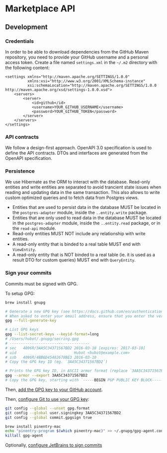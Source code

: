 # Marketplace API

## Development

### Credentials

In order to be able to download dependencies from the GitHub Maven repository, you need to provide your GitHub username and a personal access token.
Create a file named `settings.xml` in the `~/.m2` directory with the following content:

```xml'
<settings xmlns="http://maven.apache.org/SETTINGS/1.0.0" 
          xmlns:xsi="http://www.w3.org/2001/XMLSchema-instance"
          xsi:schemaLocation="http://maven.apache.org/SETTINGS/1.0.0 http://maven.apache.org/xsd/settings-1.0.0.xsd">
    <servers>
        <server>
            <id>github</id>
            <username>YOUR_GITHUB_USERNAME</username>
            <password>YOUR_GITHUB_TOKEN</password>
        </server>
    </servers>
</settings>
```

### API contracts

We follow a design-first approach.
OpenAPI 3.0 specification is used to define the API contracts.
DTOs and interfaces are generated from the OpenAPI specification.

### Persistence

We use Hibernate as the ORM to interact with the database.
Read-only entities and write entities are separated to avoid trancient state issues when reading and updating
data in the same transaction. This also allows to write custom optimized queries and to fetch data from Postgres views.

- Entities that are used to persist data in the database MUST be located
  in the `postgres-adapter` module, inside the `..entity.write` package.
- Entities that are only used to read data in the database MUST be located
  in the `postgres-adapter` module, inside the `..entity.read` package, or in the
  `read-api` module.
- Read-only entities MUST NOT include any relationship with write entities.
- A read-only entity that is binded to a real table MUST end with `ViewEntity`.
- A read-only entity that is NOT binded to a real table (ie. it is used as a result DTO for custom queries)
  MUST end with `QueryEntity`.

### Sign your commits

Commits must be signed with GPG.

To setup GPG:

```bash
brew install gnupg

# Generate a new GPG key (see https://docs.github.com/en/authentication/managing-commit-signature-verification/generating-a-new-gpg-key for full details)
# When asked to enter your email address, ensure that you enter the verified email address for your GitHub account.
gpg --full-generate-key

# List GPG keys
gpg --list-secret-keys --keyid-format=long
# /Users/hubot/.gnupg/secring.gpg
# ------------------------------------
# sec   4096R/3AA5C34371567BD2 2016-03-10 [expires: 2017-03-10]
# uid                          Hubot <hubot@example.com>
# ssb   4096R/4BB6D45482678BE3 2016-03-10
# Copy the GPG key ID (eg. `3AA5C34371567BD2`)

# Prints the GPG key ID, in ASCII armor format (replace `3AA5C34371567BD2` with your GPG key ID)
gpg --armor --export 3AA5C34371567BD2
# Copy the GPG key, starting with `-----BEGIN PGP PUBLIC KEY BLOCK-----` and ending with `-----END PGP PUBLIC KEY BLOCK-----`
```

Then, [add the GPG key to your GitHub account](https://docs.github.com/en/authentication/managing-commit-signature-verification/adding-a-gpg-key-to-your-github-account).

Then, [configure Git to use your GPG key](https://docs.github.com/en/authentication/managing-commit-signature-verification/telling-git-about-your-signing-key):

```bash
git config --global --unset gpg.format
git config --global user.signingkey 3AA5C34371567BD2
git config --global commit.gpgsign true

brew install pinentry-mac
echo "pinentry-program $(which pinentry-mac)" >> ~/.gnupg/gpg-agent.conf
killall gpg-agent
```

Optionally, [configure JetBrains to sign commits](https://www.jetbrains.com/help/idea/2024.2/set-up-GPG-commit-signing.html?Set_up_GPG_commit_signing&utm_source=product&utm_medium=link&utm_campaign=IU&utm_content=2024.2#u7gxqt_31)
